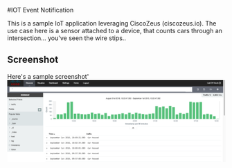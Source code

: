 #IOT Event Notification

This is a sample IoT application leveraging CiscoZeus (ciscozeus.io).  The use case here is a sensor attached to a
device, that counts cars through an intersection... you've seen the wire stips..

## Screenshot

Here's a sample screenshot'
![screenshot](https://github.com/imapex/iotzeus/blob/master/screenshot.png)


